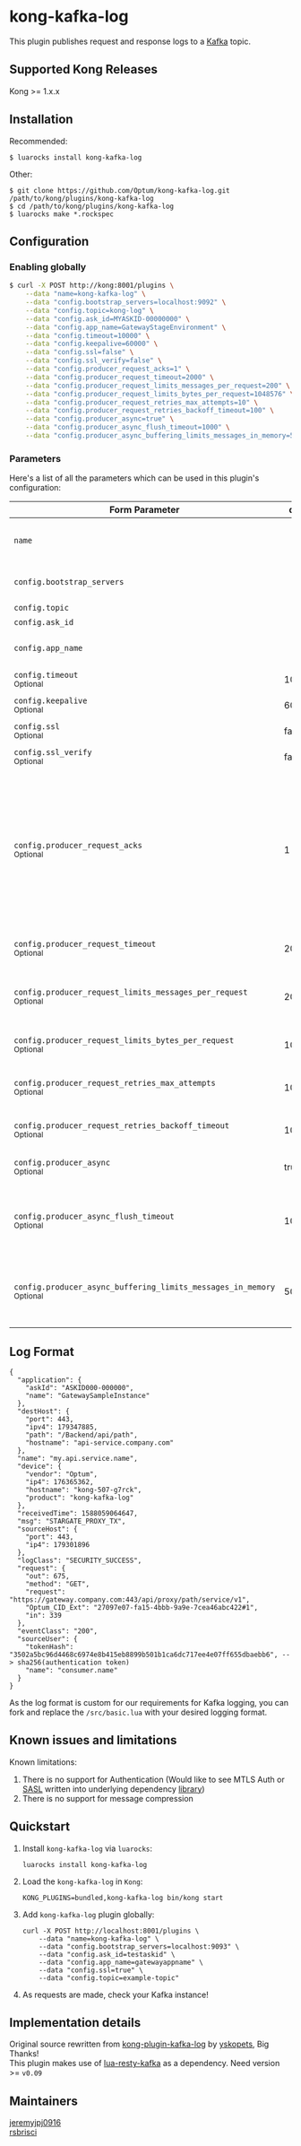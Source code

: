 # kong-kafka-log

This plugin publishes request and response logs to a [Kafka](https://kafka.apache.org/) topic.

## Supported Kong Releases
Kong >= 1.x.x 

## Installation
Recommended:
```
$ luarocks install kong-kafka-log
```
Other:
```
$ git clone https://github.com/Optum/kong-kafka-log.git /path/to/kong/plugins/kong-kafka-log
$ cd /path/to/kong/plugins/kong-kafka-log
$ luarocks make *.rockspec
```

## Configuration

### Enabling globally

```bash
$ curl -X POST http://kong:8001/plugins \
    --data "name=kong-kafka-log" \
    --data "config.bootstrap_servers=localhost:9092" \
    --data "config.topic=kong-log" \
    --data "config.ask_id=MYASKID-00000000" \
    --data "config.app_name=GatewayStageEnvironment" \
    --data "config.timeout=10000" \
    --data "config.keepalive=60000" \
    --data "config.ssl=false" \
    --data "config.ssl_verify=false" \
    --data "config.producer_request_acks=1" \
    --data "config.producer_request_timeout=2000" \
    --data "config.producer_request_limits_messages_per_request=200" \
    --data "config.producer_request_limits_bytes_per_request=1048576" \
    --data "config.producer_request_retries_max_attempts=10" \
    --data "config.producer_request_retries_backoff_timeout=100" \
    --data "config.producer_async=true" \
    --data "config.producer_async_flush_timeout=1000" \
    --data "config.producer_async_buffering_limits_messages_in_memory=50000"
```

### Parameters

Here's a list of all the parameters which can be used in this plugin's configuration:

| Form Parameter | default | description |
| --- 						| --- | --- |
| `name` 					                        |       | The name of the plugin to use, in this case `kafka-log` |
| `config.bootstrap_servers` 	                    |       | List of bootstrap brokers in `host:port` format |
| `config.topic` 			                        |       | Topic to publish to |
| `config.ask_id` 			                        |       | ASK Id |
| `config.app_name` 			                    |       | Application name using logging utility |
| `config.timeout`   <br /> <small>Optional</small> | 10000 | Socket timeout in millis |
| `config.keepalive` <br /> <small>Optional</small> | 60000 | Keepalive timeout in millis |
| `config.ssl` <br /> <small>Optional</small> | false | Enable SSL Connection |
| `config.ssl_verify` <br /> <small>Optional</small> | false | Enable SSL Verification |
| `config.producer_request_acks` <br /> <small>Optional</small>                              | 1       | The number of acknowledgments the producer requires the leader to have received before considering a request complete. Allowed values: 0 for no acknowledgments, 1 for only the leader and -1 for the full ISR |
| `config.producer_request_timeout` <br /> <small>Optional</small>                           | 2000    | Time to wait for a Produce response in millis |
| `config.producer_request_limits_messages_per_request` <br /> <small>Optional</small>       | 200     | Maximum number of messages to include into a single Produce request |
| `config.producer_request_limits_bytes_per_request` <br /> <small>Optional</small> 	     | 1048576 | Maximum size of a Produce request in bytes |
| `config.producer_request_retries_max_attempts` <br /> <small>Optional</small> 	         | 10      | Maximum number of retry attempts per single Produce request |
| `config.producer_request_retries_backoff_timeout` <br /> <small>Optional</small>	     	 | 100     | Backoff interval between retry attempts in millis |
| `config.producer_async` <br /> <small>Optional</small>                                     | true    | Flag to enable asynchronous mode |
| `config.producer_async_flush_timeout` <br /> <small>Optional</small>                       | 1000    | Maximum time interval in millis between buffer flushes in in asynchronous mode | 
| `config.producer_async_buffering_limits_messages_in_memory` <br /> <small>Optional</small> | 50000   | Maximum number of messages that can be buffered in memory in asynchronous mode |

## Log Format

```
{
  "application": {
    "askId": "ASKID000-000000",
    "name": "GatewaySampleInstance"
  },
  "destHost": {
    "port": 443,
    "ipv4": 179347885,
    "path": "/Backend/api/path",
    "hostname": "api-service.company.com"
  },
  "name": "my.api.service.name",
  "device": {
    "vendor": "Optum",
    "ip4": 176365362,
    "hostname": "kong-507-g7rck",
    "product": "kong-kafka-log"
  },
  "receivedTime": 1588059064647,
  "msg": "STARGATE_PROXY_TX",
  "sourceHost": {
    "port": 443,
    "ip4": 179301896
  },
  "logClass": "SECURITY_SUCCESS",
  "request": {
    "out": 675,
    "method": "GET",
    "request": "https://gateway.company.com:443/api/proxy/path/service/v1",
    "Optum_CID_Ext": "27097e07-fa15-4bbb-9a9e-7cea46abc422#1",
    "in": 339
  },
  "eventClass": "200",
  "sourceUser": {
    "tokenHash": "3502a5bc96d4468c6974e8b415eb8899b501b1ca6dc717ee4e07ff655dbaebb6", --> sha256(authentication token)
    "name": "consumer.name"
  }
}
```

As the log format is custom for our requirements for Kafka logging, you can fork and replace the ```/src/basic.lua``` with your desired logging format.

## Known issues and limitations

Known limitations: 

1. There is no support for Authentication (Would like to see MTLS Auth or [SASL](https://kafka.apache.org/protocol.html#sasl_handshake) written into underlying dependency [library](https://github.com/doujiang24/lua-resty-kafka))
2. There is no support for message compression

## Quickstart

1. Install `kong-kafka-log` via `luarocks`:

    ```
    luarocks install kong-kafka-log
    ```

2. Load the `kong-kafka-log` in `Kong`:

    ```
    KONG_PLUGINS=bundled,kong-kafka-log bin/kong start
    ```

2. Add `kong-kafka-log` plugin globally:

    ```
    curl -X POST http://localhost:8001/plugins \
        --data "name=kong-kafka-log" \
        --data "config.bootstrap_servers=localhost:9093" \
        --data "config.ask_id=testaskid" \
        --data "config.app_name=gatewayappname" \
        --data "config.ssl=true" \
        --data "config.topic=example-topic"
    ```

3. As requests are made, check your Kafka instance!

## Implementation details

Original source rewritten from [kong-plugin-kafka-log](https://github.com/yskopets/kong-plugin-kafka-log) by [yskopets](https://github.com/yskopets), Big Thanks!  
This plugin makes use of [lua-resty-kafka](https://github.com/doujiang24/lua-resty-kafka) as a dependency. Need version >= ```v0.09```

## Maintainers
[jeremyjpj0916](https://github.com/jeremyjpj0916)  
[rsbrisci](https://github.com/rsbrisci)
